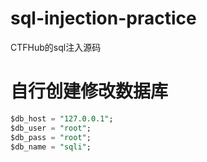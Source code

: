 # sql-injection-practice
CTFHub的sql注入源码

# 自行创建修改数据库
```sql
$db_host = "127.0.0.1";
$db_user = "root";
$db_pass = "root";
$db_name = "sqli";
```
